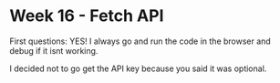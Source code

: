 # Week 16 - Fetch API

First questions: YES! I always go and run the code in the browser and debug if it isnt working.

I decided not to go get the API key because you said it was optional.